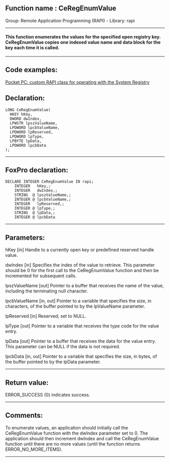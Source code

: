 
## Function name : CeRegEnumValue
Group: Remote Application Programming (RAPI) - Library: rapi    
***  


#### This function enumerates the values for the specified open registry key. CeRegEnumValue copies one indexed value name and data block for the key each time it is called.
***  


## Code examples:
[Pocket PC: custom RAPI class for operating with the System Registry](../../samples/sample_441.md)  

## Declaration:
```foxpro  
LONG CeRegEnumValue(
  HKEY hKey,
  DWORD dwIndex,
  LPWSTR lpszValueName,
  LPDWORD lpcbValueName,
  LPDWORD lpReserved,
  LPDWORD lpType,
  LPBYTE lpData,
  LPDWORD lpcbData
);  
```  
***  


## FoxPro declaration:
```foxpro  
DECLARE INTEGER CeRegEnumValue IN rapi;
	INTEGER   hKey,;
	INTEGER   dwIndex,;
	STRING  @ lpszValueName,;
	INTEGER @ lpcbValueName,;
	INTEGER   lpReserved,;
	INTEGER @ lpType,;
	STRING  @ lpData,;
	INTEGER @ lpcbData  
```  
***  


## Parameters:
hKey 
[in] Handle to a currently open key or predefined reserved handle value.

dwIndex 
[in] Specifies the index of the value to retrieve. This parameter should be 0 for the first call to the CeRegEnumValue function and then be incremented for subsequent calls.

lpszValueName 
[out] Pointer to a buffer that receives the name of the value, including the terminating null character. 

lpcbValueName 
[in, out] Pointer to a variable that specifies the size, in characters, of the buffer pointed to by the lpValueName parameter. 

lpReserved 
[in] Reserved; set to NULL. 

lpType 
[out] Pointer to a variable that receives the type code for the value entry.

lpData 
[out] Pointer to a buffer that receives the data for the value entry. This parameter can be NULL if the data is not required. 

lpcbData 
[in, out] Pointer to a variable that specifies the size, in bytes, of the buffer pointed to by the lpData parameter. 
  
***  


## Return value:
ERROR_SUCCESS (0) indicates success.  
***  


## Comments:
To enumerate values, an application should initially call the CeRegEnumValue function with the dwIndex parameter set to 0. The application should then increment dwIndex and call the CeRegEnumValue function until there are no more values (until the function returns ERROR_NO_MORE_ITEMS).   
  
***  

